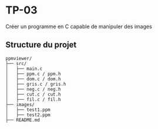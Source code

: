 # TP-03
Créer un programme en C capable de manipuler des images

## Structure du projet
```
ppmviewer/
├── src/
│   ├── main.c
│   ├── ppm.c / ppm.h
│   ├── dom.c / dom.h
│   ├── gris.c / gris.h
│   ├── neg.c / neg.h
│   ├── cut.c / cut.h
│   ├── fil.c / fil.h
├── images/
│   ├── test1.ppm
│   ├── test2.ppm
├── README.md
```
